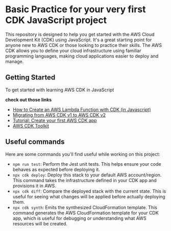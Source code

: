 # Basic Practice for your very first CDK JavaScript project

This repository is designed to help you get started with the AWS Cloud Development Kit (CDK) using JavaScript. It's a great starting point for anyone new to AWS CDK or those looking to practice their skills. The AWS CDK allows you to define your cloud infrastructure using familiar programming languages, making cloud applications easier to deploy and manage.

## Getting Started

To get started with learning AWS CDK in JavaScript

**check out those links**
- [How to Create an AWS Lambda Function with CDK (in Javascript)](https://www.youtube.com/watch?v=1YrmUzOjIqE)
- [Migrating from AWS CDK v1 to AWS CDK v2](https://docs.aws.amazon.com/cdk/v2/guide/migrating-v2.html)
- [Tutorial: Create your first AWS CDK app](https://docs.aws.amazon.com/cdk/v2/guide/hello_world.html)
- [AWS CDK Toolkit](https://www.npmjs.com/package/aws-cdk)

## Useful commands

Here are some commands you'll find useful while working on this project:

- `npm run test`: Perform the Jest unit tests. This helps ensure your code behaves as expected before deploying it.
- `npx cdk deploy`: Deploy this stack to your default AWS account/region. This command takes the infrastructure defined in your CDK app and provisions it in AWS.
- `npx cdk diff`: Compare the deployed stack with the current state. This is useful for seeing what changes will be applied before actually deploying them.
- `npx cdk synth`: Emits the synthesized CloudFormation template. This command generates the AWS CloudFormation template for your CDK app, which is useful for debugging or understanding what AWS resources will be created.